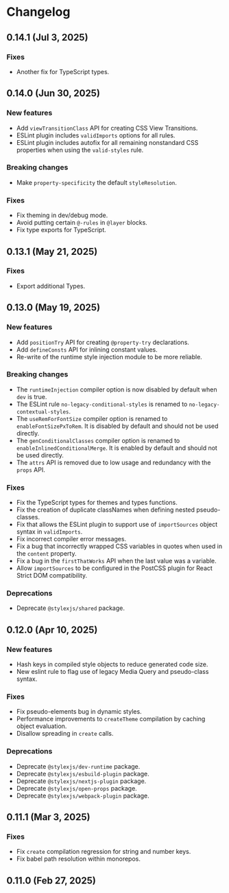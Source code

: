 # Changelog

## 0.14.1 (Jul 3, 2025)

### Fixes

* Another fix for TypeScript types.

## 0.14.0 (Jun 30, 2025)

### New features

* Add `viewTransitionClass` API for creating CSS View Transitions.
* ESLint plugin includes `validImports` options for all rules.
* ESLint plugin includes autofix for all remaining nonstandard CSS properties when using the `valid-styles` rule.

### Breaking changes

* Make `property-specificity` the default `styleResolution`.

### Fixes

* Fix theming in dev/debug mode.
* Avoid putting certain `@-rules` in `@layer` blocks.
* Fix type exports for TypeScript.

## 0.13.1 (May 21, 2025)

### Fixes

* Export additional Types.

## 0.13.0 (May 19, 2025)

### New features

* Add `positionTry` API for creating `@property-try` declarations.
* Add `defineConsts` API for inlining constant values.
* Re-write of the runtime style injection module to be more reliable.

### Breaking changes

* The `runtimeInjection` compiler option is now disabled by default when `dev` is true.
* The ESLint rule `no-legacy-conditional-styles` is renamed to `no-legacy-contextual-styles`.
* The `useRemForFontSize` compiler option is renamed to `enableFontSizePxToRem`. It is disabled by default and should not be used directly.
* The `genConditionalClasses` compiler option is renamed to `enableInlinedConditionalMerge`. It is enabled by default and should not be used directly.
* The `attrs` API is removed due to low usage and redundancy with the `props` API.

### Fixes

* Fix the TypeScript types for themes and types functions.
* Fix the creation of duplicate classNames when defining nested pseudo-classes.
* Fix that allows the ESLint plugin to support use of `importSources` object syntax in `validImports`.
* Fix incorrect compiler error messages.
* Fix a bug that incorrectly wrapped CSS variables in quotes when used in the `content` property.
* Fix a bug in the `firstThatWorks` API when the last value was a variable.
* Allow `importSources` to be configured in the PostCSS plugin for React Strict DOM compatibility.

### Deprecations

* Deprecate `@stylexjs/shared` package.

## 0.12.0 (Apr 10, 2025)

### New features

* Hash keys in compiled style objects to reduce generated code size.
* New eslint rule to flag use of legacy Media Query and pseudo-class syntax.

### Fixes

* Fix pseudo-elements bug in dynamic styles.
* Performance improvements to `createTheme` compilation by caching object evaluation.
* Disallow spreading in `create` calls.

### Deprecations

* Deprecate `@stylexjs/dev-runtime` package.
* Deprecate `@stylexjs/esbuild-plugin` package.
* Deprecate `@stylexjs/nextjs-plugin` package.
* Deprecate `@stylexjs/open-props` package.
* Deprecate `@stylexjs/webpack-plugin` package.


## 0.11.1 (Mar 3, 2025)

### Fixes

* Fix `create` compilation regression for string and number keys.
* Fix babel path resolution within monorepos.


## 0.11.0 (Feb 27, 2025)
